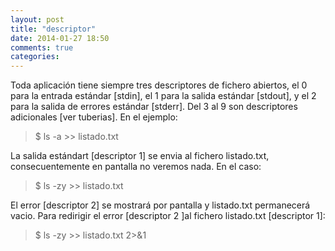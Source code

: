 ```yaml
---
layout: post
title: "descriptor"
date: 2014-01-27 18:50
comments: true
categories: 
---
```

Toda aplicación tiene siempre tres descriptores de fichero abiertos, el 0 para la entrada estándar [stdin], el 1 para la salida estándar [stdout], y el 2 para la salida de errores estándar [stderr]. Del 3 al 9 son descriptores adicionales [ver tuberias]. En el ejemplo:

>$ ls -a >> listado.txt

La salida estándart [descriptor 1] se envia al fichero listado.txt, consecuentemente en pantalla no veremos nada. En el caso:

>$ ls -zy >> listado.txt

El error [descriptor 2] se mostrará por pantalla y listado.txt permanecerá vacio. Para redirigir el error [descriptor 2 ]al fichero listado.txt [descriptor 1]:

>$ ls -zy >> listado.txt 2>&1

